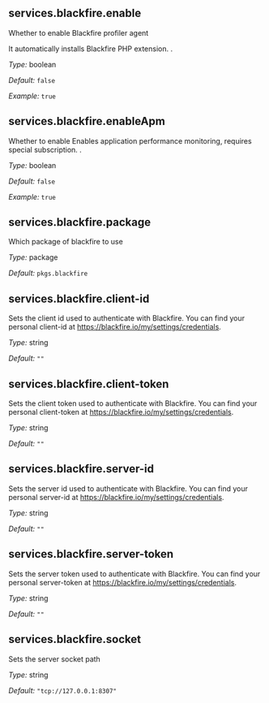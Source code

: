 [comment]: # (Do not edit this file as it is autogenerated. Go to docs/individual-docs if you want to make edits.)


[comment]: # (Please add your documentation on top of this line)

## services\.blackfire\.enable



Whether to enable Blackfire profiler agent

It automatically installs Blackfire PHP extension\.
\.



*Type:*
boolean



*Default:*
` false `



*Example:*
` true `



## services\.blackfire\.enableApm



Whether to enable Enables application performance monitoring, requires special subscription\.
\.



*Type:*
boolean



*Default:*
` false `



*Example:*
` true `



## services\.blackfire\.package



Which package of blackfire to use



*Type:*
package



*Default:*
` pkgs.blackfire `



## services\.blackfire\.client-id

Sets the client id used to authenticate with Blackfire\.
You can find your personal client-id at [https://blackfire\.io/my/settings/credentials](https://blackfire\.io/my/settings/credentials)\.



*Type:*
string



*Default:*
` "" `



## services\.blackfire\.client-token



Sets the client token used to authenticate with Blackfire\.
You can find your personal client-token at [https://blackfire\.io/my/settings/credentials](https://blackfire\.io/my/settings/credentials)\.



*Type:*
string



*Default:*
` "" `



## services\.blackfire\.server-id



Sets the server id used to authenticate with Blackfire\.
You can find your personal server-id at [https://blackfire\.io/my/settings/credentials](https://blackfire\.io/my/settings/credentials)\.



*Type:*
string



*Default:*
` "" `



## services\.blackfire\.server-token



Sets the server token used to authenticate with Blackfire\.
You can find your personal server-token at [https://blackfire\.io/my/settings/credentials](https://blackfire\.io/my/settings/credentials)\.



*Type:*
string



*Default:*
` "" `



## services\.blackfire\.socket



Sets the server socket path



*Type:*
string



*Default:*
` "tcp://127.0.0.1:8307" `
